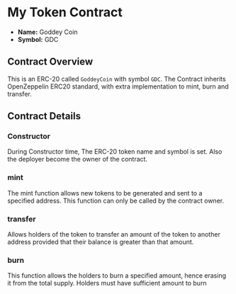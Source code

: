 # My Token Contract

- **Name:** Goddey Coin
- **Symbol:** GDC

## Contract Overview

This is an ERC-20 called `GoddeyCoin` with symbol `GDC`. The Contract inherits OpenZeppelin ERC20 standard, with extra implementation to mint, burn and transfer.

## Contract Details

### Constructor

During Constructor time, The ERC-20 token name and symbol is set. Also the deployer become the owner of the contract.

### mint

The mint function allows new tokens to be generated and sent to a specified address. This function can only be called by the contract owner.

### transfer

Allows holders of the token to transfer an amount of the token to another address provided that their balance is greater than that amount.

### burn

This function allows the holders to burn a specified amount, hence erasing it from the total supply. Holders must have sufficient amount to burn